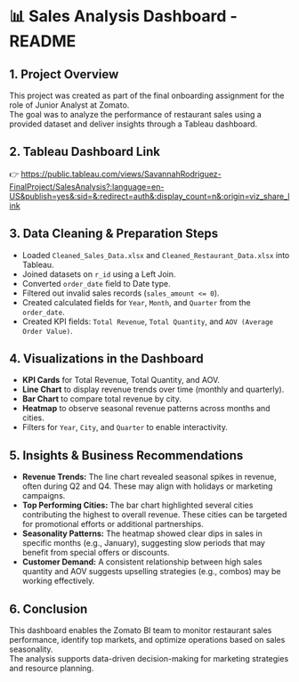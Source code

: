 
# 📊 Sales Analysis Dashboard - README

## 1. Project Overview
This project was created as part of the final onboarding assignment for the role of Junior Analyst at Zomato.  
The goal was to analyze the performance of restaurant sales using a provided dataset and deliver insights through a Tableau dashboard.

## 2. Tableau Dashboard Link
👉 https://public.tableau.com/views/SavannahRodriguez-FinalProject/SalesAnalysis?:language=en-US&publish=yes&:sid=&:redirect=auth&:display_count=n&:origin=viz_share_link

## 3. Data Cleaning & Preparation Steps
- Loaded `Cleaned_Sales_Data.xlsx` and `Cleaned_Restaurant_Data.xlsx` into Tableau.
- Joined datasets on `r_id` using a Left Join.
- Converted `order_date` field to Date type.
- Filtered out invalid sales records (`sales_amount <= 0`).
- Created calculated fields for `Year`, `Month`, and `Quarter` from the `order_date`.
- Created KPI fields: `Total Revenue`, `Total Quantity`, and `AOV (Average Order Value)`.

## 4. Visualizations in the Dashboard
- **KPI Cards** for Total Revenue, Total Quantity, and AOV.
- **Line Chart** to display revenue trends over time (monthly and quarterly).
- **Bar Chart** to compare total revenue by city.
- **Heatmap** to observe seasonal revenue patterns across months and cities.
- Filters for `Year`, `City`, and `Quarter` to enable interactivity.

## 5. Insights & Business Recommendations
- **Revenue Trends:** The line chart revealed seasonal spikes in revenue, often during Q2 and Q4. These may align with holidays or marketing campaigns.
- **Top Performing Cities:** The bar chart highlighted several cities contributing the highest to overall revenue. These cities can be targeted for promotional efforts or additional partnerships.
- **Seasonality Patterns:** The heatmap showed clear dips in sales in specific months (e.g., January), suggesting slow periods that may benefit from special offers or discounts.
- **Customer Demand:** A consistent relationship between high sales quantity and AOV suggests upselling strategies (e.g., combos) may be working effectively.

## 6. Conclusion
This dashboard enables the Zomato BI team to monitor restaurant sales performance, identify top markets, and optimize operations based on sales seasonality.  
The analysis supports data-driven decision-making for marketing strategies and resource planning.
